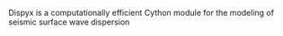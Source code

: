 Dispyx is a computationally efficient Cython module for the modeling of seismic surface wave dispersion
